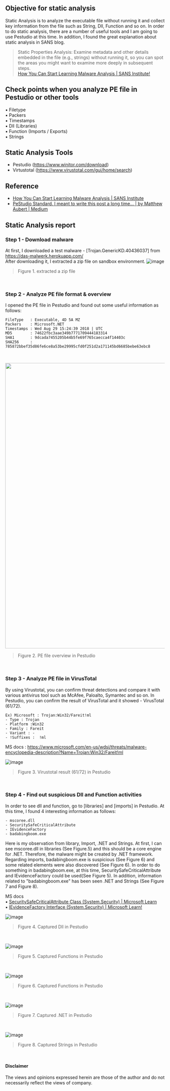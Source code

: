 ## Objective for static analysis  
<!--　------------------------------------------------------------------ -->
Static Analysis is to analyze the executable file without running it and collect key information from the file such as String, Dll, Function and so on. In order to do static analysis, there are a number of useful tools and I am going to use Pestudio at this time. In addition, I found the great explanation about static analysis in SANS blog.

> Static Properties Analysis: 
> Examine metadata and other details embedded in the file (e.g., strings) without running it, 
> so you can spot the areas you might want to examine more deeply in subsequent steps. <br>
[How You Can Start Learning Malware Analysis | SANS Institute!](https://www.sans.org/blog/how-you-can-start-learning-malware-analysis/?utm_medium=Social&utm_source=LinkedIn&utm_content=CM%20DFIR%20blog&utm_campaign=FOR610&fbclid=IwAR2j69SyYXaHtrqBcoXYOqcX9YPSJs6tm-mqSqNkQ7JGw6707MZFxuEjzSg)


## Check points when you analyze PE file in Pestudio or other tools 
 ▪ Filetype <br> 
 ▪ Packers <br>
 ▪ Timestamps <br>
 ▪ Dll (Libraries) <br>
 ▪ Function (Imports / Exports) <br>
 ▪ Strings <br>

## Static Analysis Tools 
- Pestudio (https://www.winitor.com/download)
- Virtustotal (https://www.virustotal.com/gui/home/search)

## Reference
- [How You Can Start Learning Malware Analysis | SANS Institute](https://www.sans.org/blog/how-you-can-start-learning-malware-analysis/?utm_medium=Social&utm_source=LinkedIn&utm_content=CM%20DFIR%20blog&utm_campaign=FOR610&fbclid=IwAR2j69SyYXaHtrqBcoXYOqcX9YPSJs6tm-mqSqNkQ7JGw6707MZFxuEjzSg)
- [PeStudio Standard. I meant to write this post a long time… | by Matthew Aubert | Medium](https://medium.com/@aubsec/pestudio-standard-f2ada4e8564)

## Static Analysis report
### Step 1 - Download malware
At first, I downloaded a test malware - [Trojan.GenericKD.40436037] from https://das-malwerk.herokuapp.com/ <br>
After downloading it, I extracted a zip file on sandbox environment. 
![image](https://user-images.githubusercontent.com/120234772/208031055-2bea8f0a-6baa-4c84-8aa9-db09e598d56c.png) <br>
> Figure 1. extracted a zip file <br>
<br>

<!--　------------------------------------------------------------------ -->
### Step 2 - Analyze PE file format & overview 
I opened the PE file in Pestudio and found out some useful information as follows:
```
FileType   : Executable, 4D 5A MZ
Packers    : Microsoft.NET
Timestamps : Wed Aug 29 15:24:39 2018 | UTC
MD5        : 74622fbc3aae349b7771709444183314
SHA1       : 9dcada7455205b44b5fe69f765caecca4f14403c
SHA256     : 785872bbef35d86fe6ce8a53be29995cfd0f251d2a171145bd6685bebe63ebc8
```

<br>

<img src="https://user-images.githubusercontent.com/120234772/208003867-d8858bfd-584b-4c21-9bc8-b7e3e1cfb5a2.png" width="900px"> <br>
> Figure 2. PE file overview in Pestudio 
<br>

<!--　------------------------------------------------------------------ -->
### Step 3 - Analyze PE file in VirusTotal
By using Virustotal, you can confirm threat detections and compare it with various antivirus tool such as McAfee, Paloalto, Symantec and so on. In Pestudio, you can confirm the result of VirusTotal and it showed - VirusTotal (61/72).  

```
Ex) Microsoft : Trojan:Win32/Fareit!ml 
- Type : Trojan
- Platform :Win32
- Family : Fareit
- Variant : - 
- !Suffixes :  !ml
```
MS docs : https://www.microsoft.com/en-us/wdsi/threats/malware-encyclopedia-description?Name=Trojan:Win32/Fareit!ml
<br>

![image](https://user-images.githubusercontent.com/120234772/208032864-a3c45897-7d8a-4699-8ca8-62b4221989f9.png)
> Figure 3. Virustotal result (61/72) in Pestudio
<br>

<!--　------------------------------------------------------------------ -->
### Step 4 - Find out suspicious Dll and Function activities 
In order to see dll and function, go to [libraries] and [imports] in Pestudio. At this time, I found 4 interesting information as follows:
```
- mscoree.dll
- SecuritySafeCriticalAttribute
- IEvidenceFactory
- badabingboom.exe
```
Here is my observation from library, Import, .NET and Strings. At first, I can see mscoree.dll in libraries (See Figure.5) and this should be a core engine for .NET. Therefore, the malware might be created by .NET framework. Regarding imports, badabingboom.exe is suspicious (See Figure 6) and some related elements were also discovered (See Figure 6). In order to do something in badabingboom.exe, at this time, SecuritySafeCriticalAttribute and IEvidenceFactory could be used(See Figure 5).
In addition, information related to "badabingboom.exe" has been seen .NET and Strings (See Figure 7 and Figure 8).
<br>
 
 MS docs <br>
▪ [SecuritySafeCriticalAttribute Class (System.Security) | Microsoft Learn](https://learn.microsoft.com/en-us/dotnet/api/system.security.securitysafecriticalattribute?view=net-7.0) <br>
▪ [IEvidenceFactory Interface (System.Security) | Microsoft Learn!](https://learn.microsoft.com/en-us/dotnet/api/system.security.ievidencefactory?view=netframework-2.0) <br>

![image](https://user-images.githubusercontent.com/120234772/208033668-af4b7565-9e8e-42ce-8c36-82715f474c82.png)
> Figure 4. Captured Dll in Pestudio
<br>

![image](https://user-images.githubusercontent.com/120234772/208034607-986d0047-e3d3-4166-b6c7-8ed4a67faa25.png)
> Figure 5. Captured Functions in Pestudio
<br>

![image](https://user-images.githubusercontent.com/120234772/208035266-3bff3d50-29cc-486a-90b4-bfa28eb3f1cd.png)
> Figure 6. Captured Functions in Pestudio
<br>

![image](https://user-images.githubusercontent.com/120234772/208036105-7a09c796-d5b6-4f5e-8410-6e5f561495d7.png)
> Figure 7. Captured .NET in Pestudio
<br>

![image](https://user-images.githubusercontent.com/120234772/208039043-268c111c-ec60-46b5-b576-182563dcfeb7.png)
> Figure 8. Captured Strings in Pestudio
<br>

#### Disclaimer
The views and opinions expressed herein are those of the author and do not necessarily reflect the views of company.

